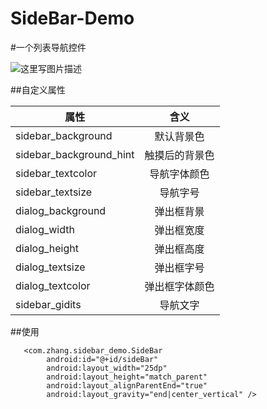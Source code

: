 # SideBar-Demo
#一个列表导航控件

![这里写图片描述](http://img.blog.csdn.net/20170415114516019?watermark/2/text/aHR0cDovL2Jsb2cuY3Nkbi5uZXQvdTAxNDUyNzMyMw==/font/5a6L5L2T/fontsize/400/fill/I0JBQkFCMA==/dissolve/70/gravity/SouthEast)

##自定义属性

 
| 属性 | 含义|
| ------------- |:-------------:|
| sidebar_background | 默认背景色|
| sidebar_background_hint | 触摸后的背景色 |
| sidebar_textcolor | 导航字体颜色 |
| sidebar_textsize | 导航字号|
| dialog_background | 弹出框背景 |
| dialog_width | 弹出框宽度 |
| dialog_height | 弹出框高度 |
| dialog_textsize | 弹出框字号 |
| dialog_textcolor | 弹出框字体颜色 |
| sidebar_gidits | 导航文字 |



##使用

```
   <com.zhang.sidebar_demo.SideBar
        android:id="@+id/sideBar"
        android:layout_width="25dp"
        android:layout_height="match_parent"
        android:layout_alignParentEnd="true"
        android:layout_gravity="end|center_vertical" />
```

        
